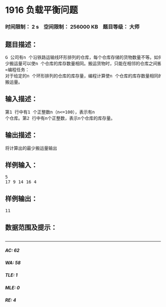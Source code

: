 # 1916 负载平衡问题   
### 时间限制： 2 s&nbsp;&nbsp;&nbsp;&nbsp;空间限制： 256000 KB&nbsp;&nbsp;&nbsp;&nbsp;题目等级： 大师  
## 题目描述：  

<pre>
G 公司有n 个沿铁路运输线环形排列的仓库，每个仓库存储的货物数量不等。如何用最  
少搬运量可以使n 个仓库的库存数量相同。搬运货物时，只能在相邻的仓库之间搬运。  
«编程任务：  
对于给定的n 个环形排列的仓库的库存量，编程计算使n 个仓库的库存数量相同的最少  
搬运量。
</pre>
  
  
## 输入描述：  

<pre>
第1 行中有1 个正整数n（n<=100），表示有n  
个仓库。第2 行中有n个正整数，表示n个仓库的库存量。
</pre>
  
  
## 输出描述：  

<pre>
将计算出的最少搬运量输出
</pre>
  
  
## 样例输入：  

<pre>
5  
17 9 14 16 4
</pre>
  
  
## 样例输出：  

<pre>
11
</pre>
  
  
## 数据范围及提示：  

<pre>
</pre>
  
  
***  

##### AC: 62  
##### WA: 58  
##### TLE: 1  
##### MLE: 0  
##### RE: 4  
